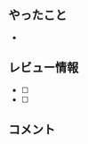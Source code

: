 ## やったこと
<!-- このPR内でやったことを書く -->
- 

## レビュー情報
<!-- このPR内で特にレビューしてほしいところ、レビューをする上で参考になる情報 -->
- [ ] 
- [ ] 

## コメント
<!-- レビューワーに伝えるべきことがあれば記載 -->
